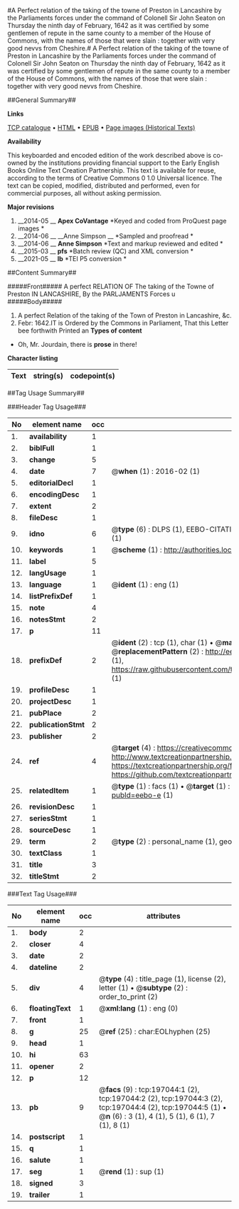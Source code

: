 #A Perfect relation of the taking of the towne of Preston in Lancashire by the Parliaments forces under the command of Colonell Sir John Seaton on Thursday the ninth day of February, 1642 as it was certified by some gentlemen of repute in the same county to a member of the House of Commons, with the names of those that were slain : together with very good nevvs from Cheshire.#
A Perfect relation of the taking of the towne of Preston in Lancashire by the Parliaments forces under the command of Colonell Sir John Seaton on Thursday the ninth day of February, 1642 as it was certified by some gentlemen of repute in the same county to a member of the House of Commons, with the names of those that were slain : together with very good nevvs from Cheshire.

##General Summary##

**Links**

[TCP catalogue](http://www.ota.ox.ac.uk/tcp/)  • 
[HTML](http://tei.it.ox.ac.uk/tcp/Texts-HTML/free/B28/B28015.html)  • 
[EPUB](http://tei.it.ox.ac.uk/tcp/Texts-EPUB/free/B28/B28015.epub) • 
[Page images (Historical Texts)](https://historicaltexts.jisc.ac.uk/eebo-12184426e)

**Availability**

This keyboarded and encoded edition of the work described above is co-owned by the
    institutions providing financial support to the Early English Books Online Text Creation
    Partnership. This text is available for reuse, according to the terms of  Creative Commons 0 1.0 Universal
    licence. The text can be copied, modified, distributed and performed, even for commercial
    purposes, all without asking permission.

**Major revisions**

1. __2014-05 __ __Apex CoVantage__ *Keyed and coded from ProQuest page images *
1. __2014-06 __ __Anne Simpson __ *Sampled and proofread *
1. __2014-06 __ __Anne Simpson__ *Text and markup reviewed and edited *
1. __2015-03 __ __pfs__ *Batch review (QC) and XML conversion *
1. __2021-05 __ __lb__ *TEI P5 conversion *

##Content Summary##

#####Front#####
 A perfect RELATION OF The taking of the Towne of Preston IN LANCASHIRE, By the PARLJAMENTS Forces u
#####Body#####

1. A perfect Relation of the taking of the Town of Preston in Lancashire, &c.
14. Febr: 1642.IT is Ordered by the Commons in Parliament, That this Letter bee forthwith Printed an
**Types of content**

  * Oh, Mr. Jourdain, there is **prose** in there!

**Character listing**


|Text|string(s)|codepoint(s)|
|---|---|---|

##Tag Usage Summary##

###Header Tag Usage###

|No|element name|occ|attributes|
|---|---|---|---|
|1.|__availability__|1||
|2.|__biblFull__|1||
|3.|__change__|5||
|4.|__date__|7| @__when__ (1) : 2016-02 (1)|
|5.|__editorialDecl__|1||
|6.|__encodingDesc__|1||
|7.|__extent__|2||
|8.|__fileDesc__|1||
|9.|__idno__|6| @__type__ (6) : DLPS (1), EEBO-CITATION (1), VID (1), EEBO-PROQUEST (1), STC (1), OCLC (1)|
|10.|__keywords__|1| @__scheme__ (1) : http://authorities.loc.gov/ (1)|
|11.|__label__|5||
|12.|__langUsage__|1||
|13.|__language__|1| @__ident__ (1) : eng (1)|
|14.|__listPrefixDef__|1||
|15.|__note__|4||
|16.|__notesStmt__|2||
|17.|__p__|11||
|18.|__prefixDef__|2| @__ident__ (2) : tcp (1), char (1)  •  @__matchPattern__ (2) : ([0-9\-]+):([0-9IVX]+) (1), (.+) (1)  •  @__replacementPattern__ (2) : http://eebo.chadwyck.com/downloadtiff?vid=$1&page=$2 (1), https://raw.githubusercontent.com/textcreationpartnership/Texts/master/tcpchars.xml#$1 (1)|
|19.|__profileDesc__|1||
|20.|__projectDesc__|1||
|21.|__pubPlace__|2||
|22.|__publicationStmt__|2||
|23.|__publisher__|2||
|24.|__ref__|4| @__target__ (4) : https://creativecommons.org/publicdomain/zero/1.0/ (1), http://www.textcreationpartnership.org/docs/. (1), https://textcreationpartnership.org/faq/#faq05 (1), https://github.com/textcreationpartnership (1)|
|25.|__relatedItem__|1| @__type__ (1) : facs (1)  •  @__target__ (1) : https://data.historicaltexts.jisc.ac.uk/view?pubId=eebo-e (1)|
|26.|__revisionDesc__|1||
|27.|__seriesStmt__|1||
|28.|__sourceDesc__|1||
|29.|__term__|2| @__type__ (2) : personal_name (1), geographic_name (1)|
|30.|__textClass__|1||
|31.|__title__|3||
|32.|__titleStmt__|2||


###Text Tag Usage###

|No|element name|occ|attributes|
|---|---|---|---|
|1.|__body__|2||
|2.|__closer__|4||
|3.|__date__|2||
|4.|__dateline__|2||
|5.|__div__|4| @__type__ (4) : title_page (1), license (2), letter (1)  •  @__subtype__ (2) : order_to_print (2)|
|6.|__floatingText__|1| @__xml:lang__ (1) : eng (0)|
|7.|__front__|1||
|8.|__g__|25| @__ref__ (25) : char:EOLhyphen (25)|
|9.|__head__|1||
|10.|__hi__|63||
|11.|__opener__|2||
|12.|__p__|12||
|13.|__pb__|9| @__facs__ (9) : tcp:197044:1 (2), tcp:197044:2 (2), tcp:197044:3 (2), tcp:197044:4 (2), tcp:197044:5 (1)  •  @__n__ (6) : 3 (1), 4 (1), 5 (1), 6 (1), 7 (1), 8 (1)|
|14.|__postscript__|1||
|15.|__q__|1||
|16.|__salute__|1||
|17.|__seg__|1| @__rend__ (1) : sup (1)|
|18.|__signed__|3||
|19.|__trailer__|1||
